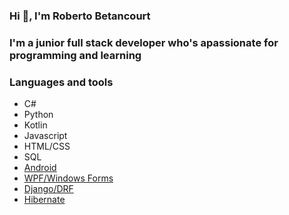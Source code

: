 ### Hi 👋, I'm Roberto Betancourt

<!-- ### Learning on [Kave Home](https://kavehome.com/) -->

### I'm a junior full stack developer who's apassionate for programming and learning

### Languages and tools

- C#
- Python
- Kotlin
- Javascript
- HTML/CSS
- SQL
- [Android](https://developer.android.com/)
- [WPF/Windows Forms](https://docs.microsoft.com/en-us/visualstudio/designers/getting-started-with-wpf?view=vs-2022#get-started-with-wpf)
- [Django/DRF](https://www.django-rest-framework.org/)
- [Hibernate](https://hibernate.org/)
